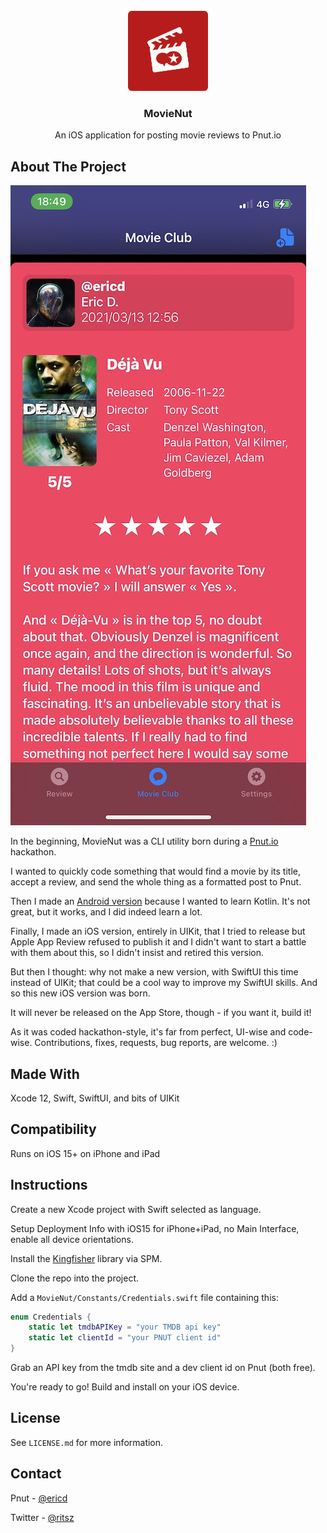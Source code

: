 <div id="top"></div>

<!-- PROJECT LOGO -->
<br />
<div align="center">
  <a href="https://github.com/ericdke/MovieNut">
    <img src="images/movienut_rounded.png" alt="Logo" width="128" height="128">
  </a>

<h3 align="center">MovieNut</h3>

  <p align="center">
    An iOS application for posting movie reviews to Pnut.io
    <br />
  </p>
</div>

<!-- ABOUT THE PROJECT -->
## About The Project

[![MovieNut][product-screenshot]](https://example.com)

In the beginning, MovieNut was a CLI utility born during a [Pnut.io](https://pnut.io/) hackathon. 

I wanted to quickly code something that would find a movie by its title, accept a review, and send the whole thing as a formatted post to Pnut.

Then I made an [Android version](https://pnut.io/apps/id/cm-Jnn2MRXyLpKDJ7RE0OWE49MBCGu4H) because I wanted to learn Kotlin. It's not great, but it works, and I did indeed learn a lot.

Finally, I made an iOS version, entirely in UIKit, that I tried to release but Apple App Review refused to publish it and I didn't want to start a battle with them about this, so I didn't insist and retired this version.

But then I thought: why not make a new version, with SwiftUI this time instead of UIKit; that could be a cool way to improve my SwiftUI skills. And so this new iOS version was born.

It will never be released on the App Store, though - if you want it, build it!

As it was coded hackathon-style, it's far from perfect, UI-wise and code-wise. Contributions, fixes, requests, bug reports, are welcome. :)


## Made With

Xcode 12, Swift, SwiftUI, and bits of UIKit


## Compatibility

Runs on iOS 15+ on iPhone and iPad


## Instructions

Create a new Xcode project with Swift selected as language.

Setup Deployment Info with iOS15 for iPhone+iPad, no Main Interface, enable all device orientations.

Install the [Kingfisher](https://github.com/onevcat/Kingfisher) library via SPM.

Clone the repo into the project.

Add a `MovieNut/Constants/Credentials.swift` file containing this:

```swift
enum Credentials {
    static let tmdbAPIKey = "your TMDB api key"
    static let clientId = "your PNUT client id"
}
```

Grab an API key from the tmdb site and a dev client id on Pnut (both free).

You're ready to go! Build and install on your iOS device.


<!-- LICENSE -->
## License

See `LICENSE.md` for more information.


<!-- CONTACT -->
## Contact

Pnut    - [@ericd](https://pnut.io/@ericd)

Twitter - [@ritsz](https://twitter.com/Ritsz)

[product-screenshot]: /images/mnios.jpg